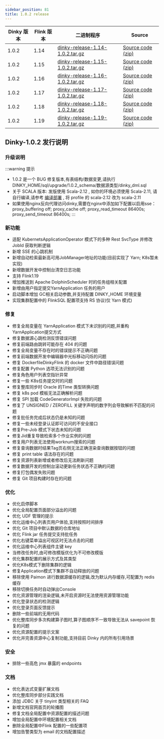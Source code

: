 ```yaml
---
sidebar_position: 81
title: 1.0.2 release
---
```


| Dinky 版本 | Flink 版本 | 二进制程序                                                                                                                           | Source                                                                                |
|----------|----------|---------------------------------------------------------------------------------------------------------------------------------|---------------------------------------------------------------------------------------|
| 1.0.2    | 1.14     | [dinky-release-1.14-1.0.2.tar.gz](https://github.com/DataLinkDC/dinky/releases/download/v1.0.2/dinky-release-1.14-1.0.2.tar.gz) | [Source code (zip)](https://github.com/DataLinkDC/dinky/archive/refs/tags/v1.0.2.zip) |
| 1.0.2    | 1.15     | [dinky-release-1.15-1.0.2.tar.gz](https://github.com/DataLinkDC/dinky/releases/download/v1.0.2/dinky-release-1.15-1.0.2.tar.gz) | [Source code (zip)](https://github.com/DataLinkDC/dinky/archive/refs/tags/v1.0.2.zip) |
| 1.0.2    | 1.16     | [dinky-release-1.16-1.0.2.tar.gz](https://github.com/DataLinkDC/dinky/releases/download/v1.0.2/dinky-release-1.16-1.0.2.tar.gz) | [Source code (zip)](https://github.com/DataLinkDC/dinky/archive/refs/tags/v1.0.2.zip) |
| 1.0.2    | 1.17     | [dinky-release-1.17-1.0.2.tar.gz](https://github.com/DataLinkDC/dinky/releases/download/v1.0.2/dinky-release-1.17-1.0.2.tar.gz) | [Source code (zip)](https://github.com/DataLinkDC/dinky/archive/refs/tags/v1.0.2.zip) |
| 1.0.2    | 1.18     | [dinky-release-1.18-1.0.2.tar.gz](https://github.com/DataLinkDC/dinky/releases/download/v1.0.2/dinky-release-1.18-1.0.2.tar.gz) | [Source code (zip)](https://github.com/DataLinkDC/dinky/archive/refs/tags/v1.0.2.zip) |
| 1.0.2    | 1.19     | [dinky-release-1.19-1.0.2.tar.gz](https://github.com/DataLinkDC/dinky/releases/download/v1.0.2/dinky-release-1.19-1.0.2.tar.gz) | [Source code (zip)](https://github.com/DataLinkDC/dinky/archive/refs/tags/v1.0.2.zip) |

## Dinky-1.0.2 发行说明

### 升级说明

:::warning 提示
- 1.0.2 是一个 BUG 修复版本,有表结构/数据变更,请执行 DINKY_HOME/sql/upgrade/1.0.2_schema/数据源类型/dinky_dml.sql
- 关于 SCALA 版本: 发版使用 Scala-2.12 , 如你的环境必须使用 Scala-2.11, 请自行编译,请参考 [编译部署](../docs/next/deploy_guide/compile_deploy) , 将 profile 的 scala-2.12 改为 scala-2.11
- 如果使用nginx反向代理访问dinky,需要在nginx中添加如下配置以启用sse：
  proxy_buffering off;
  proxy_cache off;
  proxy_read_timeout 86400s;
  proxy_send_timeout 86400s;
:::


### 新功能
- 适配 KubernetsApplicationOperator 模式下的多种 Rest SvcType 并修改 JobId 获取判断逻辑
- 新增 SSE 的心跳机制
- 新增自动检索最新高可用JobManager地址的功能(目前实现了 Yarn; K8s暂未实现)
- 新增数据开发中控制台清空日志功能
- 支持 Flink1.19
- 增加推送到 Apache DolphinScheduler 时的任务组相关配置
- 新增由用户指定提交YarnApplication 任务的用户
- 启动脚本增加 GC相关启动参数,并支持配置 DINKY_HOME 环境变量
- 实现集群配置中的 FlinkSQL 配置项支持 RS 协议(仅 Yarn 模式)


### 修复
- 修复全局变量在 YarnApplication 模式下未识别的问题,并重构YarnApplication提交方式
- 修复数据源心跳检测反馈错误问题
- 修复前端路由跳转可能存在 404 的问题
- 修复全局变量不存在时的错误提示不正确问题
- 修复前端数据开发中编辑器中光标移动闪烁的问题
- 修复 DockerfileDinkyFlink 的 docker 文件中路径错误问题
- 修复配置 Python 选项无法识别的问题
- 修复角色用户列表空指针异常
- 修复一些 K8s任务提交时的问题
- 修复整库同步时 Oracle 的Time 类型转换问题
- 修复 k8s pod 模板无法正确解析问题
- 修复 SPI 加载 CodeGeneratorImpl 失败的问题
- 修复了 UNSIGNED / ZEROFILL 关键字声明的数字列会导致解析不匹配的问题
- 修复批任务完成后状态仍是未知的问题
- 修复一些未经登录认证即可访问的不安全接口
- 修复Pre-Job 模式下状态未知的问题
- 修复Jid重复导致检索多个作业实例的问题
- 修复用户列表无法使用worknum搜索的问题
- 修复查询数据时结果Tag页右侧无法正确渲染查询数据按钮的问题
- 修复 print table 语法存在的问题
- 修复资源列表新增或者修改后无法刷新问题
- 修复数据开发的控制台滚动更新任务状态不正确的问题
- 修复打包偶发失败问题
- 修复 Git 项目构建时存在的问题


### 优化
- 优化启停脚本
- 优化全局配置页面部分溢出的问题
- 优化 UDF 管理的提示
- 优化运维中心列表页用户体验,支持按照时间排序
- 优化 Git 项目中默认数据的仓库地址
- 优化 Flink jar 任务提交支持批任务
- 优化右键菜单溢出可视区时无法点击的问题
- 优化运维中心列表组件主键 key
- 当修改任务时,由可修改模版优化为不可修改模版
- 优化集群配置的展示方式及其类型
- 优化K8s模式下删除集群的逻辑
- 修复Application模式下集群不自动释放的问题
- 移除使用 Paimon 进行数据源缓存的逻辑,改为默认内存缓存,可配置为 redis 缓存
- 移除切换任务时自动弹出Console
- 优化资源管理的渲染逻辑,未开启资源时无法使用资源管理功能
- 优化登录状态的检测逻辑
- 优化登录页面反馈提示
- 删除一些前端的无用代码
- 优化整库同步多次构建算子图时,算子图顺序不一致导致无法从 savepoint 恢复的问题
- 优化资源配置的提示文案
- 优化并完善资源中心复制功能,支持目前 Dinky 内的所有引用场景

### 安全
- 排除一些高危 jmx 暴露的 endpoints

### 文档
- 优化表达式变量扩展文档
- 优化整库同步部分实践文档
- 添加 JDBC 关于 tinyint 类型相关的 FAQ
- 新增文档官网首页的轮播图
- 修复文档全局配置中资源配置的描述问题
- 增加全局配置中环境配置相关文档
- 删除全局配置中Flink 配置的一些配置项
- 增加告警类型为 email 的文档配置描述



